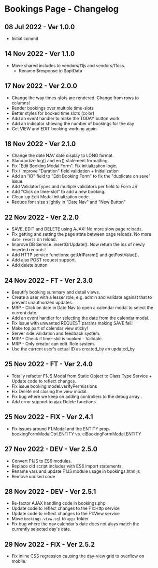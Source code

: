 # Bookings Page - Changelog

## 08 Jul 2022 - Ver 1.0.0
  - Initial commit

## 14 Nov 2022 - Ver 1.1.0
  - Move shared includes to vendors/f1js and vendors/f1css.
	- Rename $response to $aptData

## 17 Nov 2022 - Ver 2.0.0
 - Change the way times-slots are rendered. Change from rows to columns!
 - Render bookings over multiple time-slots
 - Better styles for booked time slots (color)
 - Add an event handler to make the TODAY button work
 - Add an indicator showing the number of bookings for the day
 - Get VIEW and EDIT booking working again.

## 18 Nov 2022 - Ver 2.1.0
 - Change the date NAV date display to LONG format.
 - Standardize log() and err() statement formatting.
 - Fix "Edit Booking Modal Form". Fix initialization logic.
 - Fix / improve "Duration" field validation + Initialization
 - Add an "ID" field to "Edit Booking Form" to fix the "duplicate on save" issue.
 - Add ValidatorTypes and multiple validators per field to Form JS
 - Add "Click on time-slot" to add a new booking.
 - Clean-up Edit Modal initialization code.
 - Reduce font size slightly in "Date Nav" and "New Button"

## 22 Nov 2022 - Ver 2.2.0
 - SAVE, EDIT and DELETE using AJAX! No more slow page reloads.
 - Fix getting and setting the page state between page reloads. No more `date resets` on reload.
 - Improve DB Service: insertOrUpdate(). Now return the ids of newly inserted records!
 - Add HTTP service functions: getUrlParam() and getPostValue().
 - Add ajax POST request support.
 - Add delete button

## 24 Nov 2022 - FT - Ver 2.3.0
 - Beautify booking summary and detail views.
 - Create a user with a lesser role, e.g. admin and validate against that to prevent unauthorized updates.
 - MRP - Click on date in Date Nav to open a calendar modal to select the current date.
 - Add an event handler for selecting the date from the calendar modal.
 - Fix issue with unwanted REQUEST params making SAVE fail!
 - Make top part of calendar view sticky!
 - Server side validation and feedback system.
 - MRP - Check if time-slot is booked - Validate.
 - MRP - Only creator can edit. Role system.
 - Use the current user's actual ID as created_by an updated_by

## 25 Nov 2022 - FT - Ver 2.4.0
 - Totally refactor F1JS.Modal from Static Object to Class Type Service + Update code to reflect changes.
 - Fix issue booking.model.verifyPermissions
 - Fix Delete not closing the view modal.
 - Fix bug where we keep on adding controllers to the debug array..
 - Add error support to ajax Delete functions.

## 25 Nov 2022 - FIX - Ver 2.4.1
 - Fix issues around F1.Modal and the ENTITY prop. bookingFormModalCtrl.ENTITY vs. elBookingFormModal.ENTITY

## 27 Nov 2022 - DEV - Ver 2.5.0
 - Convert F1JS to ES6 modules.
 - Replace old script includes with ES6 import statements.
 - Rename vars and update F1JS module usage in bookings.html.js
 - Remove unused code

## 28 Nov 2022 - DEV - Ver 2.5.1
 - Re-factor AJAX handling code in bookings.php
 - Update code to reflect changes to the F1::Http service
 - Update code to reflect changes to the F1:View service
 - Move `bookings.view.sql` to `app/` folder
 - Fix bug where the nav calendar's date does not alays match the currently selected day's date.

## 29 Nov 2022 - FIX - Ver 2.5.2
 - Fix inline CSS regression causing the day-view grid to overflow on mobile.
